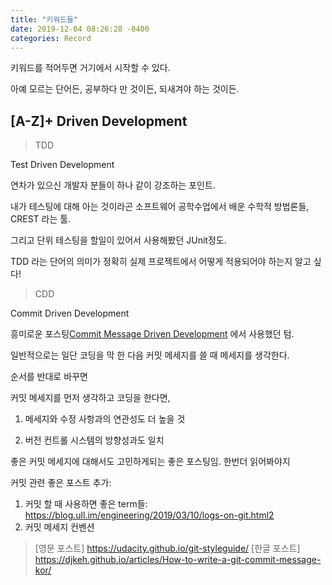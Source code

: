 ```yaml
---
title: "키워드들"
date: 2019-12-04 08:26:28 -0400
categories: Record
---
```


키워드를 적어두면 거기에서 시작할 수 있다.

아예 모르는 단어든, 공부하다 만 것이든, 되새겨야 하는 것이든.



## [A-Z]+ Driven Development

>TDD

Test Driven Development

연차가 있으신 개발자 분들이 하나 같이 강조하는 포인트.

내가 테스팅에 대해 아는 것이라곤 소프트웨어 공학수업에서 배운
수학적 방법론들, CREST 라는 툴. 

그리고 단위 테스팅을 할일이 있어서 사용해봤던 JUnit정도.

TDD 라는 단어의 의미가 정확히 실제 프로젝트에서 어떻게 적용되어야 하는지 알고 싶다!



>CDD

Commit Driven Development

흥미로운 포스팅[Commit Message Driven Development](https://hofmannsven.com/2019/commit-message-driven-development)
에서 사용했던 텀.

일반적으로는  일단 코딩을 막 한 다음 커밋 메세지를 쓸 때 메세지를 생각한다.

순서를 반대로 바꾸면 

커밋 메세지를 먼저 생각하고 코딩을 한다면,

1. 메세지와 수정 사항과의 연관성도 더 높을 것

2. 버전 컨트롤 시스템의 방향성과도 일치

좋은 커밋 메세지에 대해서도 고민하게되는 좋은 포스팅임. 한번더 읽어봐야지

커밋 관련 좋은 포스트 추가:

1. 커밋 할 때 사용하면 좋은 term들: https://blog.ull.im/engineering/2019/03/10/logs-on-git.html2
2. 커밋 메세지 컨벤션

> [영문 포스트]
> https://udacity.github.io/git-styleguide/
> [한글 포스트]
> https://djkeh.github.io/articles/How-to-write-a-git-commit-message-kor/





